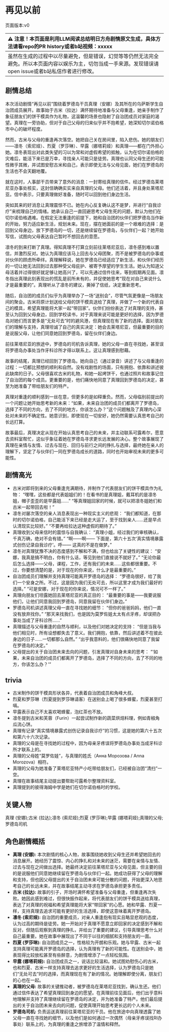 # 再见以前
页面版本:v0
 

| :warning: 注意！本页面是利用LLM阅读总结明日方舟剧情原文生成，具体方法请看repo的PR history或者b站视频：xxxxx           |
|:----------------------------|
| 虽然在生成的过程中以尽量避免，但是错误，幻觉等等仍然无法完全避免。所以本页面内容以娱乐为主，切勿当成一手来源。发现错误请open issue或者b站私信作者进行修改。|



## 剧情总结
本次活动剧情“再见以前”围绕着罗德岛干员真理（安娜）及其所在的乌萨斯学生自治团成员展开。故事始于古米（拉达）满怀期待地准备与父母重逢，她亲手制作了象征朋友们的饼干模具作为礼物，这温馨的场景也隐射了自治团成员对家庭的渴望。真理在一旁协助，但对于自己父母的归来似乎并不抱希望，她深知切尔诺伯格市中心的破坏程度。

然而，古米与父母的重逢再次落空。她把自己关在房间里，陷入悲伤。她的朋友们——凛冬（索尼娅）、烈夏（罗莎琳）、早露（娜塔莉娅）和真理——都在门外担心她。凛冬表现出对此类失望的习以为常和对虚假希望的抵触，认为在切尔诺伯格的灾难后，能活下来已是万幸，寻找亲人可能只是徒劳。真理也认同父母生还的可能性微乎其微，并试图安慰古米和自己，表示即使无法与父母见面，她们在罗德岛的生活也不会天翻地覆。

就在这时，人事部干员带来了意外的消息：一封寄给真理的信件。经过罗德岛莱塔尼亚办事处核实，这封信确确实实来自真理的父母。他们还活着，并且身处莱塔尼亚。信中表示，只要真理做好准备，随时可以回到他们身边生活。

突如其来的好消息让真理震惊不已。她在内心反复确认这不是梦，并进行“自我诊疗”来梳理自己的情绪。她承认自己一直回避思考父母生死的问题，默认为他们在切尔诺伯格遇难。在假定无法重逢的前提下，她和自治团的伙伴们把罗德岛当作新的开始，努力适应新生活，规划未来。现在，摆在她面前的是一个艰难的选择：是回到父母身边，放下罗德岛的一切，还是继续留在罗德岛，与伙伴们一起？她开始写信，试图向父母表达自己暂时不想回去的意愿。

凛冬的到来打断了真理。得知真理不打算立刻前往莱塔尼亚后，凛冬感到难以置信，并激烈反对。她认为真理应该马上回去与父母团聚，而不是被罗德岛的杂事或对伙伴的顾虑所牵绊。真理解释说，她在罗德岛已经适应了新生活，和伙伴们经历的一切让她无法回到过去那种受父母庇护、被寄予厚望的学生生活。她认为知道父母活着并过得很好就足够让她高兴了，可以先通过信件往来，等到假期再见面。凛冬指出真理此刻表现出的慌乱是前所未有的，并促使她思考“现在对自己来说什么才是最重要的”。真理听从了凛冬的建议，撕掉了信纸，决定重新思考。

随后，自治团的成员们似乎为真理举办了一场“送别会”，尽管气氛更像是一场朋友间的聚会。古米将原计划送给父母的饼干模具送给了真理，并做了一个新的代表自己的模具，希望真理能将大家一起“带回家”。伙伴们纷纷表达了对真理的支持，甚至认为回到父母身边，回到学校读书，对于真理来说可能是更好的选择，因为罗德岛对她们而言更多是“无处可去”时的避风港，但真理现在有了新的选择。面对朋友们的理解与支持，真理坦诚了自己的真实决定：她会去莱塔尼亚，但最重要的目的是说服父母，让他们同意她回到罗德岛，留在伙伴们身边。

前往莱塔尼亚的旅途中，罗德岛的司机告诉真理，她的父母一直在寻找她，甚至误将罗德岛办事处当作牙科诊所才得以联系上。这让真理感到慰藉。

故事的结尾，真理已经回到了罗德岛。她向自己（通过录音）讲述了与父母重逢的过程：一切都比预想的顺利和自然。没有戏剧性的场面，只有拥抱、依靠和讲述彼此缺席的日子。父母很喜欢古米的礼物，和她一起烤饼干，也通过照片和故事记住了自治团的每个成员。更重要的是，他们痛快地同意了真理回到罗德岛的决定，甚至为她准备了带给朋友们的特产。

真理对重逢的顺利感到一丝在意，但更多的是如释重负。然而，父母临别前提出的一个问题让她开始思考新的未来：“如果，未来自治团的成员们都离开了罗德岛，选择了不同的方向，去了不同的地方，你该怎么办？”这个问题触及了真理内心深处对未来的不确定性。她意识到，即使现在一切安好，她仍然需要认真思考自己的长远打算。

故事最后，真理决定从现在开始认真思考自己的未来，并主动联系可露希尔，愿意去资料室帮忙，这似乎象征着她在罗德岛寻求更长远发展的决心。整个故事展现了真理在亲情与友情、过去与现在、回归与前行之间的挣扎与选择，最终她在亲人的理解下，坚定了与伙伴们一同在罗德岛成长的道路，同时也开始审视未来的更多可能性。
## 剧情高光
- 古米对即将到来的父母重逢充满期待，并制作了代表朋友们的饼干模具作为礼物：
“嘿嘿，这些都是代表姐姐们的！在看书的是真理姐，戴耳机的是凛冬姐，帽子歪歪的是早露姐......”
“等真理姐回家的时候，就可以把凛冬姐她们和古米一起带回去啦！”
- 凛冬对屡次落空的亲人消息表现出一种现实主义的悲观：
“我们都知道，在那时的切尔诺伯格，自己能活下来已经是走大运了，至于找到亲人......还是早点认清现实比较好。”
“不要再给拉达这种虚假的期待了。”
- 真理收到父母来信时的震惊与自我确认：
“真理小姐，经过我们的审核确认，千真万确，绝对不会有错。”
“啊——啊—— 下面是，第六十五次‘真实情境暴露式创伤记录自我诊疗’。呼—— 这真的不是在做梦。”
- 凛冬对真理犹豫不决的态度感到不解和不满，但也给出了关键性的建议：
“安娜，我真是搞不明白，你有什么话，等见到他们直接说不就好了。”
“无论你最后怎么选择——父母，课程，工作，还有我们的未来......这些都很重要。不过，你要想清楚的是，对于现在的你来说，什么才是最重要的。”
- 自治团成员们理解并支持真理可能离开罗德岛的选择：
“罗德岛很好，给了我们一个安身之所。不过，这是因为我们无处可去，所以这里才成为我们最好的选择。”
“可是安娜，对于现在的你来说，情况可不一样了。”
- 真理向朋友们坦露她回去莱塔尼亚的真正目的：
“最重要的事是——我要说服他们，让他们同意我回到罗德岛，同意我留在伙伴们身边。”
- 罗德岛司机讲述真理父母一直在寻找她的细节：
“但你的爸爸妈妈，他们一直没有放弃找你。”
“那天来找我们，也是因为莫罗佐娃太太有点牙疼，却误把办事处当成了牙科诊所......”
- 真理描述与父母重逢的自然与顺利，以及他们对她决定的支持：
“但是当我与他们相见时，所有设想都失去了意义。我们拥抱，依靠，然后讲述着不在彼此身边的日子......一切都那么自然。”
“出乎我意料的，他们很痛快地同意了我留在罗德岛的决定。”
- 父母提出的关于自治团未来去向的问题，引发真理对自身未来的思考：
“‘如果，未来自治团的成员们都离开了罗德岛，选择了不同的方向，去了不同的地方，你该怎么办？’”
## trivia
- 古米制作的饼干模具形状各异，代表着自治团成员和角峰大叔。
- 烈夏和罗莎琳（烈夏提到罗莎琳请客）在送别会上喝了很多蜂蜜，烈夏甚至打嗝。
- 早露表示自己不太喜欢喝蜂蜜，泡红茶也不放。
- 凛冬提到古米和芙蓉（Furin）一起尝试制作新的蔬菜烘焙料理，例如青椒角瓜流心饼。
- 真理有记录“真实情境暴露式创伤记录自我诊疗”的习惯，这是她的第六十五次和第六十六次记录。
- 真理的父母是在寻找她的过程中，因为母亲牙疼误将罗德岛办事处当成牙科诊所才联系上的。
- 真理的父母姓“莫罗佐娃”，与真理的姓氏（Анна Морозова / Anna Morozova）相符。
- 真理的父母为她准备了莱塔尼亚特产小吃带给朋友们，已经被自治团“清扫”一空。
- 真理在故事结尾主动提出要帮助可露希尔整理资料室。
- 真理提到的彼得海姆中学是她们在切尔诺伯格时的学校。
## 关键人物
真理 (安娜);古米 (拉达);凛冬 (索尼娅);烈夏 (罗莎琳);早露 (娜塔莉娅);真理的父母;罗德岛司机
## 角色剧情概括
-   **真理 (安娜):** 本次剧情的核心人物，故事围绕她收到父母生还并希望她回去的消息展开。她经历了震惊、内心的挣扎和对未来的迷茫，需要在亲情与友情、过去与现在之间做出选择。她最终决定前往莱塔尼亚与父母见面，但主要的目的是说服他们同意她继续留在罗德岛与伙伴们一起。她成功获得了父母的理解和支持，但也因父母提出的关于自治团未来可能分散的问题，开始更深入地思考自己的长远未来，并在故事结尾主动寻求在罗德岛承担更多责任。
-   **古米 (拉达):** 故事的引子，开场时满怀希望准备与父母重逢，但重逢再次失败。她因此感到难过，但很快振作起来，将代表朋友们的饼干模具送给真理，表达了对真理的祝福和希望真理能将大家“带回家”的心愿。她和早露、烈夏一样，支持真理去追求可能有更好的生活选择，即使这意味着离开罗德岛。
-   **凛冬 (索尼娅):** 自治团的重要成员，对亲人重逢抱有现实且略显悲观的态度，认为过高的期待是徒劳。她一开始对于真理不愿意立即回家的决定感到不解和反对，但随后观察到真理的挣扎，并给出了重要的建议，引导真理思考什么对自己最重要。她在故事中展现出了不同于以往的细腻和支持朋友的一面。
-   **烈夏 (罗莎琳):** 自治团成员之一，性格较为开朗和乐观。她与早露、古米一起支持真理可能离开罗德岛的选择，认为真理有了新的可能性。在送别会中，她表现得比较放松甚至有些醉意，为剧情增添了一点轻松氛围。
-   **早露 (娜塔莉娅):** 自治团成员之一，说话比较温和。她试图劝慰伤心的古米，也和烈夏、古米一样支持真理去追求更好的生活选择，认为罗德岛只是她们“无处可去”时的选择，而真理现在有了新的情况。她理解即使分离，朋友们的心也在一起。
-   **真理的父母:** 故事的关键推动者，被罗德岛在莱塔尼亚找到，确认生还。他们通过信件表达了希望真理回到身边的愿望。在真理前往见面后，他们出乎意料地理解并支持了真理继续留在罗德岛的决定，并为她准备了特产。他们最后提出的关于自治团未来去向的问题，促使真理开始思考更长远的个人未来。
-   **罗德岛司机:** 负责运送真理前往莱塔尼亚的干员。他在旅途中向真理透露了她父母一直在寻找她的细节，以及他们是如何通过一次偶然（母亲牙疼误找RI办事处）联系上的，为真理的重逢之旅增添了温情和释然。